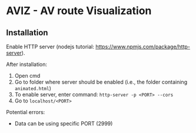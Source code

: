 # AVIZ - AV route Visualization

## Installation

Enable HTTP server (nodejs tutorial: https://www.npmjs.com/package/http-server).

After installation:

1. Open cmd
2. Go to folder where server should be enabled (i.e., the folder containing `animated.html`)
3. To enable server, enter command: `http-server -p <PORT> --cors`
4. Go to `localhost/<PORT>`

Potential errors:
* Data can be using specific PORT (2999)